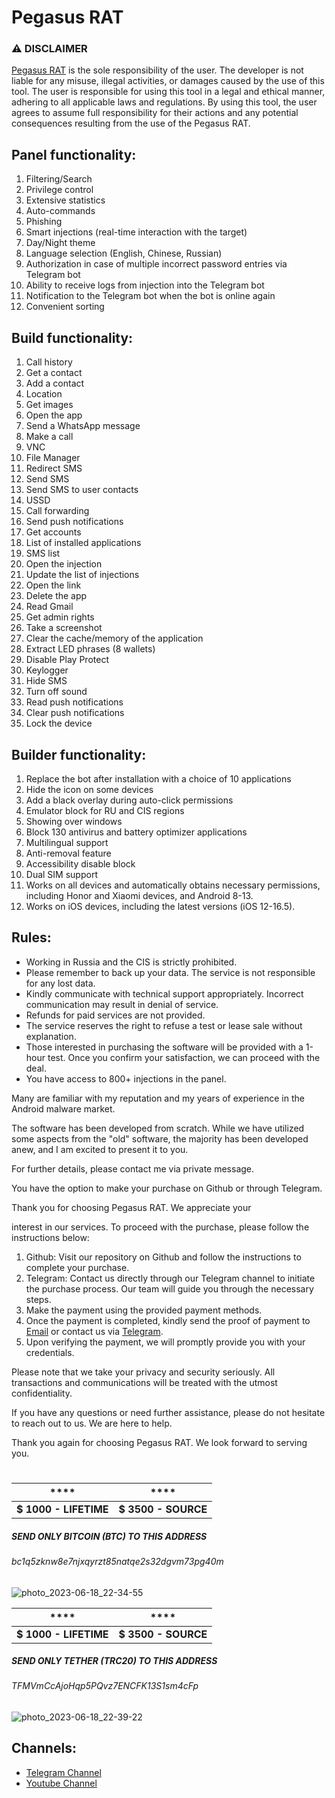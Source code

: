# Pegasus RAT

### ⚠ DISCLAIMER

[Pegasus RAT](https://t.me/pegasusratnso) is the sole responsibility of the user. The developer is not liable for any misuse, illegal activities, or damages caused by the use of this tool. The user is responsible for using this tool in a legal and ethical manner, adhering to all applicable laws and regulations. By using this tool, the user agrees to assume full responsibility for their actions and any potential consequences resulting from the use of the Pegasus RAT.

## Panel functionality:

1. Filtering/Search
2. Privilege control
3. Extensive statistics
4. Auto-commands
5. Phishing
6. Smart injections (real-time interaction with the target)
7. Day/Night theme
8. Language selection (English, Chinese, Russian)
9. Authorization in case of multiple incorrect password entries via Telegram bot
10. Ability to receive logs from injection into the Telegram bot
11. Notification to the Telegram bot when the bot is online again
12. Convenient sorting

## Build functionality:

1. Call history
2. Get a contact
3. Add a contact
4. Location
5. Get images
6. Open the app
7. Send a WhatsApp message
8. Make a call
9. VNC
10. File Manager
11. Redirect SMS
12. Send SMS
13. Send SMS to user contacts
14. USSD
15. Call forwarding
16. Send push notifications
17. Get accounts
18. List of installed applications
19. SMS list
20. Open the injection
21. Update the list of injections
22. Open the link
23. Delete the app
24. Read Gmail
25. Get admin rights
26. Take a screenshot
27. Clear the cache/memory of the application
28. Extract LED phrases (8 wallets)
29. Disable Play Protect
30. Keylogger
31. Hide SMS
32. Turn off sound
33. Read push notifications
34. Clear push notifications
35. Lock the device

## Builder functionality:

1. Replace the bot after installation with a choice of 10 applications
2. Hide the icon on some devices
3. Add a black overlay during auto-click permissions
4. Emulator block for RU and CIS regions
5. Showing over windows
6. Block 130 antivirus and battery optimizer applications
7. Multilingual support
8. Anti-removal feature
9. Accessibility disable block
10. Dual SIM support
11. Works on all devices and automatically obtains necessary permissions, including Honor and Xiaomi devices, and Android 8-13.
12.  Works on iOS devices, including the latest versions (iOS 12-16.5).

## Rules:

- Working in Russia and the CIS is strictly prohibited.
- Please remember to back up your data. The service is not responsible for any lost data.
- Kindly communicate with technical support appropriately. Incorrect communication may result in denial of service.
- Refunds for paid services are not provided.
- The service reserves the right to refuse a test or lease sale without explanation.
- Those interested in purchasing the software will be provided with a 1-hour test. Once you confirm your satisfaction, we can proceed with the deal.
- You have access to 800+ injections in the panel.

Many are familiar with my reputation and my years of experience in the Android malware market.

The software has been developed from scratch. While we have utilized some aspects from the "old" software, the majority has been developed anew, and I am excited to present it to you.

For further details, please contact me via private message.

You have the option to make your purchase on Github or through Telegram.

Thank you for choosing Pegasus RAT. We appreciate your

 interest in our services. To proceed with the purchase, please follow the instructions below:

1. Github: Visit our repository on Github and follow the instructions to complete your purchase.
2. Telegram: Contact us directly through our Telegram channel to initiate the purchase process. Our team will guide you through the necessary steps.
3. Make the payment using the provided payment methods.
4. Once the payment is completed, kindly send the proof of payment to [Email](mailto:) or contact us via [Telegram](https://t.me/pegasusratnso).
5. Upon verifying the payment, we will promptly provide you with your credentials.

Please note that we take your privacy and security seriously. All transactions and communications will be treated with the utmost confidentiality.

If you have any questions or need further assistance, please do not hesitate to reach out to us. We are here to help.

Thank you again for choosing Pegasus RAT. We look forward to serving you.

#

|****  |****|
|--|--|
|**$ 1000 - LIFETIME**|**$ 3500 - SOURCE**|

##### SEND ONLY BITCOIN (BTC) TO THIS ADDRESS
###### bc1q5zknw8e7njxqyrzt85natqe2s32dgvm73pg40m
![photo_2023-06-18_22-34-55](https://github.com/DukeEugeneNSO/PegasusRAT/assets/135784380/f236e548-959f-42a1-81a3-26438df05722)



|****  |****|
|--|--|
|**$ 1000 - LIFETIME**|**$ 3500 - SOURCE**|

##### SEND ONLY TETHER (TRC20) TO THIS ADDRESS
###### TFMVmCcAjoHqp5PQvz7ENCFK13S1sm4cFp
![photo_2023-06-18_22-39-22](https://github.com/DukeEugeneNSO/PegasusRAT/assets/135784380/c676cb96-e38b-49a2-9bdc-6f4380a161de)


## Channels:
- [Telegram Channel](https://t.me/pegasusratnso)
- [Youtube Channel](https://www.youtube.com/@pegasusRAT)
